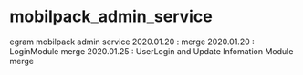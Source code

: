 # mobilpack_admin_service

egram mobilpack admin service
2020.01.20 : merge
2020.01.20 : LoginModule merge
2020.01.25 : UserLogin and Update Infomation Module merge
